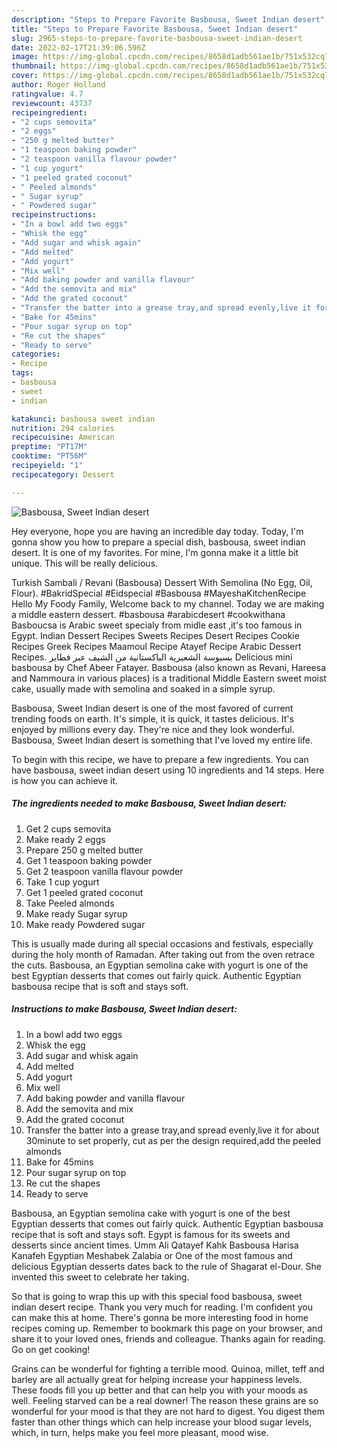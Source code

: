 ```yaml
---
description: "Steps to Prepare Favorite Basbousa, Sweet Indian desert"
title: "Steps to Prepare Favorite Basbousa, Sweet Indian desert"
slug: 2965-steps-to-prepare-favorite-basbousa-sweet-indian-desert
date: 2022-02-17T21:39:06.596Z
image: https://img-global.cpcdn.com/recipes/8658d1adb561ae1b/751x532cq70/basbousa-sweet-indian-desert-recipe-main-photo.jpg
thumbnail: https://img-global.cpcdn.com/recipes/8658d1adb561ae1b/751x532cq70/basbousa-sweet-indian-desert-recipe-main-photo.jpg
cover: https://img-global.cpcdn.com/recipes/8658d1adb561ae1b/751x532cq70/basbousa-sweet-indian-desert-recipe-main-photo.jpg
author: Roger Holland
ratingvalue: 4.7
reviewcount: 43737
recipeingredient:
- "2 cups semovita"
- "2 eggs"
- "250 g melted butter"
- "1 teaspoon baking powder"
- "2 teaspoon vanilla flavour powder"
- "1 cup yogurt"
- "1 peeled grated coconut"
- " Peeled almonds"
- " Sugar syrup"
- " Powdered sugar"
recipeinstructions:
- "In a bowl add two eggs"
- "Whisk the egg"
- "Add sugar and whisk again"
- "Add melted"
- "Add yogurt"
- "Mix well"
- "Add baking powder and vanilla flavour"
- "Add the semovita and mix"
- "Add the grated coconut"
- "Transfer the batter into a grease tray,and spread evenly,live it for about 30minute to set properly, cut as per the design required,add the peeled almonds"
- "Bake for 45mins"
- "Pour sugar syrup on top"
- "Re cut the shapes"
- "Ready to serve"
categories:
- Recipe
tags:
- basbousa
- sweet
- indian

katakunci: basbousa sweet indian 
nutrition: 294 calories
recipecuisine: American
preptime: "PT17M"
cooktime: "PT56M"
recipeyield: "1"
recipecategory: Dessert

---
```



![Basbousa, Sweet Indian desert](https://img-global.cpcdn.com/recipes/8658d1adb561ae1b/751x532cq70/basbousa-sweet-indian-desert-recipe-main-photo.jpg)

Hey everyone, hope you are having an incredible day today. Today, I'm gonna show you how to prepare a special dish, basbousa, sweet indian desert. It is one of my favorites. For mine, I'm gonna make it a little bit unique. This will be really delicious.

Turkish Sambali / Revani (Basbousa) Dessert With Semolina (No Egg, Oil, Flour). #BakridSpecial #Eidspecial #Basbousa #MayeshaKitchenRecipe Hello My Foody Family, Welcome back to my channel. Today we are making a middle eastern dessert. #basbousa #arabicdesert #cookwithana Basboucsa is Arabic sweet specialy from midle east ,it&#39;s too famous in Egypt. Indian Dessert Recipes Sweets Recipes Desert Recipes Cookie Recipes Greek Recipes Maamoul Recipe Atayef Recipe Arabic Dessert Recipes. بسبوسة الشعيرية الباكستانية من الشيف عبر فطاير Delicious mini basbousa by Chef Abeer Fatayer. Basbousa (also known as Revani, Hareesa and Nammoura in various places) is a traditional Middle Eastern sweet moist cake, usually made with semolina and soaked in a simple syrup.

Basbousa, Sweet Indian desert is one of the most favored of current trending foods on earth. It's simple, it is quick, it tastes delicious. It's enjoyed by millions every day. They're nice and they look wonderful. Basbousa, Sweet Indian desert is something that I've loved my entire life.


To begin with this recipe, we have to prepare a few ingredients. You can have basbousa, sweet indian desert using 10 ingredients and 14 steps. Here is how you can achieve it.

<!--inarticleads1-->

##### The ingredients needed to make Basbousa, Sweet Indian desert:

1. Get 2 cups semovita
1. Make ready 2 eggs
1. Prepare 250 g melted butter
1. Get 1 teaspoon baking powder
1. Get 2 teaspoon vanilla flavour powder
1. Take 1 cup yogurt
1. Get 1 peeled grated coconut
1. Take  Peeled almonds
1. Make ready  Sugar syrup
1. Make ready  Powdered sugar


This is usually made during all special occasions and festivals, especially during the holy month of Ramadan. After taking out from the oven retrace the cuts. Basbousa, an Egyptian semolina cake with yogurt is one of the best Egyptian desserts that comes out fairly quick. Authentic Egyptian basbousa recipe that is soft and stays soft. 

<!--inarticleads2-->

##### Instructions to make Basbousa, Sweet Indian desert:

1. In a bowl add two eggs
1. Whisk the egg
1. Add sugar and whisk again
1. Add melted
1. Add yogurt
1. Mix well
1. Add baking powder and vanilla flavour
1. Add the semovita and mix
1. Add the grated coconut
1. Transfer the batter into a grease tray,and spread evenly,live it for about 30minute to set properly, cut as per the design required,add the peeled almonds
1. Bake for 45mins
1. Pour sugar syrup on top
1. Re cut the shapes
1. Ready to serve


Basbousa, an Egyptian semolina cake with yogurt is one of the best Egyptian desserts that comes out fairly quick. Authentic Egyptian basbousa recipe that is soft and stays soft. Egypt is famous for its sweets and desserts since ancient times. Umm Ali Qatayef Kahk Basbousa Harisa Kanafeh Egyptian Meshabek Zalabia or One of the most famous and delicious Egyptian desserts dates back to the rule of Shagarat el-Dour. She invented this sweet to celebrate her taking. 

So that is going to wrap this up with this special food basbousa, sweet indian desert recipe. Thank you very much for reading. I'm confident you can make this at home. There's gonna be more interesting food in home recipes coming up. Remember to bookmark this page on your browser, and share it to your loved ones, friends and colleague. Thanks again for reading. Go on get cooking!

Grains can be wonderful for fighting a terrible mood. Quinoa, millet, teff and barley are all actually great for helping increase your happiness levels. These foods fill you up better and that can help you with your moods as well. Feeling starved can be a real downer! The reason these grains are so wonderful for your mood is that they are not hard to digest. You digest them faster than other things which can help increase your blood sugar levels, which, in turn, helps make you feel more pleasant, mood wise.

